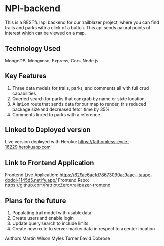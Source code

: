 # NPI-backend
This is a RESTful api backend for our trailblazer project, where you can find trails and parks with a click of a button. This api sends natural points of interest which can be viewed on a map. 

## Technology Used
MongoDB, Mongoose, Express, Cors, Node.js

## Key Features
1. Three data models for trails, parks, and comments all with full crud capabilities
2. Queried search for parks that can grab by name or state location
3. A latLon route that sends data for our map to render, this reduced package size and decreased fetch time by 35%
4. Comments linked to parks with a reference

## Linked to Deployed version
Live version deployed with Heroku: https://fathomless-eyrie-16229.herokuapp.com

## Link to Frontend Application
Frontend Live Application: https://629ae6acfd78673090ac9aac--taupe-dodol-1145d5.netlify.app/
Frontend Repo: https://github.com/PatriotxZero/trailblazer-frontend


## Plans for the future
1. Populating trail model with usable data
2. Create users and enable login
3. Update query search to include limits
4. Create new route to server marker data in respect to a center location

Authors
Martin Wilson   Myles Turner   David Dobrose


